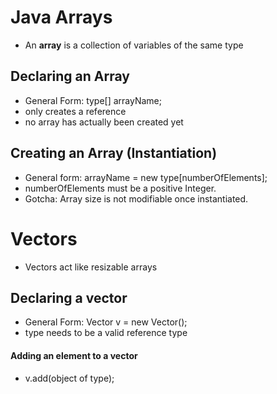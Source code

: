 
# Java Arrays
- An **array** is a collection of variables of the same type

## Declaring an Array
- General Form: type[] arrayName;
- only creates a reference
- no array has actually been created yet

## Creating an Array (Instantiation)
- General form:  arrayName = new type[numberOfElements];
- numberOfElements must be a positive Integer.
- Gotcha: Array size is not modifiable once instantiated.

# Vectors
- Vectors act like resizable arrays

## Declaring a vector
- General Form: Vector<type> v = new Vector();
- type needs to be a valid reference type

#### Adding an element to a vector
- v.add(object of type);